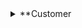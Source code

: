 <details>
<summary>**Customer</summary>
 Customer is the key component of any business. This database can contain following details about customers:
  + Name
  + Contact number
  + Address
  + Measurements for their custom orders
  + Orders placed by the customer
</details>



